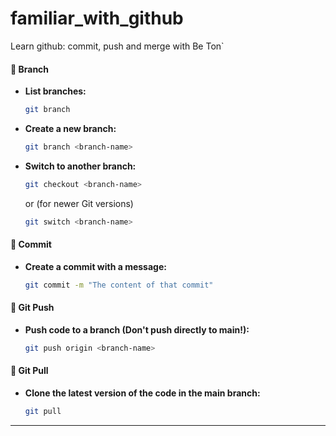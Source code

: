 # familiar_with_github
Learn github: commit, push and merge with Be Ton`

#### 🔹 Branch
- **List branches:**
  ```bash
  git branch
  ```
- **Create a new branch:**
  ```bash
  git branch <branch-name>
  ```
- **Switch to another branch:**
  ```bash
  git checkout <branch-name>
  ```
  or (for newer Git versions)
  ```bash
  git switch <branch-name>
  ```

#### 🔹 Commit
- **Create a commit with a message:**
  ```bash
  git commit -m "The content of that commit"
  ```

#### 🔹 Git Push
- **Push code to a branch (Don't push directly to main!):**
  ```bash
  git push origin <branch-name>
  ```

#### 🔹 Git Pull
- **Clone the latest version of the code in the main branch:**
  ```bash
  git pull
  ```

---